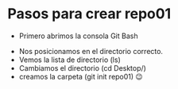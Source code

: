 # **Pasos para crear repo01**

- Primero abrimos la consola Git Bash 
<!--Si quieres comprobar el nombre de tu usuario (git config --global user.name)-->
- Nos posicionamos en el directorio correcto.
- Vemos la lista de directorio (ls)
- Cambiamos el directorio (cd Desktop/)
- creamos la carpeta (git init repo01) :wink:

